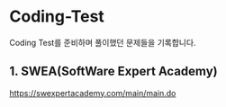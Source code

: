 # Coding-Test

Coding Test를 준비하며 풀이했던 문제들을 기록합니다.

## 1. SWEA(SoftWare Expert Academy)
https://swexpertacademy.com/main/main.do
